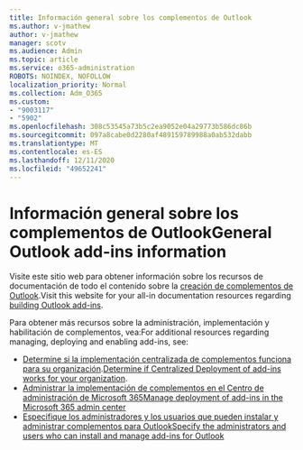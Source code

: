 ```yaml
---
title: Información general sobre los complementos de Outlook
ms.author: v-jmathew
author: v-jmathew
manager: scotv
ms.audience: Admin
ms.topic: article
ms.service: o365-administration
ROBOTS: NOINDEX, NOFOLLOW
localization_priority: Normal
ms.collection: Adm_O365
ms.custom:
- "9003117"
- "5902"
ms.openlocfilehash: 308c53545a73b5c2ea9052e04a29773b586dc86b
ms.sourcegitcommit: 097a8cabe0d2280af489159789988a0ab532dabb
ms.translationtype: MT
ms.contentlocale: es-ES
ms.lasthandoff: 12/11/2020
ms.locfileid: "49652241"
---
```

# <a name="general-outlook-add-ins-information"></a><span data-ttu-id="5b579-102">Información general sobre los complementos de Outlook</span><span class="sxs-lookup"><span data-stu-id="5b579-102">General Outlook add-ins information</span></span>

<span data-ttu-id="5b579-103">Visite este sitio web para obtener información sobre los recursos de documentación de todo el contenido sobre la [creación de complementos de Outlook](https://docs.microsoft.com/office/dev/add-ins/outlook/).</span><span class="sxs-lookup"><span data-stu-id="5b579-103">Visit this website for your all-in documentation resources regarding [building Outlook add-ins](https://docs.microsoft.com/office/dev/add-ins/outlook/).</span></span>

<span data-ttu-id="5b579-104">Para obtener más recursos sobre la administración, implementación y habilitación de complementos, vea:</span><span class="sxs-lookup"><span data-stu-id="5b579-104">For additional resources regarding managing, deploying and enabling add-ins, see:</span></span>

- <span data-ttu-id="5b579-105">[Determine si la implementación centralizada de complementos funciona para su organización](https://docs.microsoft.com/microsoft-365/admin/manage/centralized-deployment-of-add-ins).</span><span class="sxs-lookup"><span data-stu-id="5b579-105">[Determine if Centralized Deployment of add-ins works for your organization](https://docs.microsoft.com/microsoft-365/admin/manage/centralized-deployment-of-add-ins).</span></span>
- [<span data-ttu-id="5b579-106">Administrar la implementación de complementos en el Centro de administración de Microsoft 365</span><span class="sxs-lookup"><span data-stu-id="5b579-106">Manage deployment of add-ins in the Microsoft 365 admin center</span></span>](https://docs.microsoft.com/microsoft-365/admin/manage/manage-deployment-of-add-ins)
- [<span data-ttu-id="5b579-107">Especifique los administradores y los usuarios que pueden instalar y administrar complementos para Outlook</span><span class="sxs-lookup"><span data-stu-id="5b579-107">Specify the administrators and users who can install and manage add-ins for Outlook</span></span>](https://docs.microsoft.com/exchange/clients-and-mobile-in-exchange-online/add-ins-for-outlook/specify-who-can-install-and-manage-add-ins)
